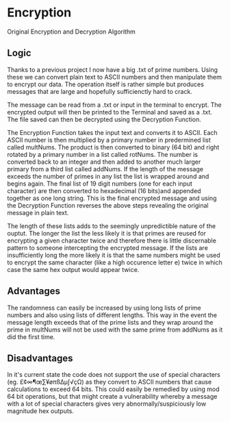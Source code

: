 # Encryption
Original Encryption and Decryption Algorithm

## Logic
Thanks to a previous project I now have a big .txt of prime numbers. Using these we can convert plain text to ASCII numbers and then manipulate them to encrypt our data. The operation itself is rather simple but produces messages that are large and hopefully sufficienctly hard to crack.  
  
The message can be read from a .txt or input in the terminal to encrypt. The encrypted output will then be printed to the Terminal and saved as a .txt. The file saved can then be decrypted using the Decryption Function.  
  
The Encryption Function takes the input text and converts it to ASCII. Each ASCII number is then multiplied by a primary number in predermined list called multNums. The product is then converted to binary (64 bit) and right rotated by a primary number in a list called rotNums. The number is converted back to an integer and then added to another much larger primary from a third list called addNums. If the length of the message exceeds the number of primes in any list the list is wrapped around and begins again. The final list of 19 digit numbers (one for each input character) are then converted to hexadecimal (16 bits)and appended together as one long string. This is the final encrypted message and using the Decryption Function reverses the above steps revealing the original message in plain text.
  
The length of these lists adds to the seemingly unpredictible nature of the ouptut. The longer the list the less likely it is that primes are reused for encrypting a given character twice and therefore there is little discernable pattern to someone intercepting the encrypted message. If the lists are insufficiently long the more likely it is that the same numbers might be used to encrypt the same character (like a high occurence letter e) twice in which case the same hex output would appear twice. 

## Advantages
The randomness can easily be increased by using long lists of prime numbers and also using lists of different lengths. This way in the event the message length exceeds that of the prime lists and they wrap around the prime in multNums will not be used with the same prime from addNums as it did the first time.

## Disadvantages
In it's current state the code does not support the use of special characters (eg. £¢∞¶œ∑¥øπß∆µ∫√çΩ) as they convert to ASCII numbers that cause calculations to exceed 64 bits. This could easily be remedied by using mod 64 bit operations, but that might create a vulnerability whereby a message with a lot of special characters gives very abnormally/suspiciously low magnitude hex outputs.

